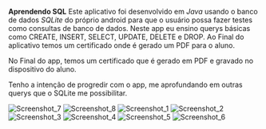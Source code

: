 **Aprendendo SQL**
Este aplicativo foi desenvolvido em *Java* usando o banco de dados *SQLite* do próprio android para que o usuário possa fazer testes como consultas de banco de dados. 
Neste app eu ensino querys básicas como CREATE, INSERT, SELECT, UPDATE, DELETE e DROP. Ao Final do aplicativo temos um certificado onde é gerado um PDF para o aluno.

No Final do app, temos um certificado que é gerado em PDF e gravado no dispositivo do aluno.

Tenho a intenção de progredir com o app, me aprofundando em outras querys que o SQLite me possibilitar.


![Screenshot_7](https://user-images.githubusercontent.com/47503233/145662184-114112bb-f500-4c13-a173-921cb41333ea.png)
![Screenshot_8](https://user-images.githubusercontent.com/47503233/145662185-b361678c-14f5-4986-88a1-39cc62d96f1a.png)
![Screenshot_1](https://user-images.githubusercontent.com/47503233/145662186-888f7975-ce56-434b-a406-163806fdd9d7.png)
![Screenshot_2](https://user-images.githubusercontent.com/47503233/145662190-c49239e5-f008-47ca-881b-9872218caf75.png)
![Screenshot_3](https://user-images.githubusercontent.com/47503233/145662191-f964c1de-adef-4b68-a62f-f219d2efe5a4.png)
![Screenshot_4](https://user-images.githubusercontent.com/47503233/145662192-8cf7b9c2-6c4f-48c8-94b6-a6973ed018f2.png)
![Screenshot_5](https://user-images.githubusercontent.com/47503233/145662194-49611415-58a5-470e-97df-ed92b119c656.png)
![Screenshot_6](https://user-images.githubusercontent.com/47503233/145662195-687577cd-45ac-40ae-91a9-5b2b52b5c586.png)
